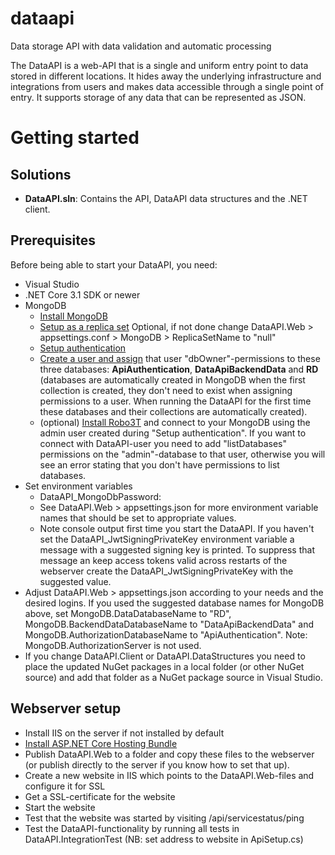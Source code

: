 # dataapi
Data storage API with data validation and automatic processing

The DataAPI is a web-API that is a single and uniform entry point to data stored in different locations. It hides away the underlying infrastructure and integrations from users and makes data accessible through a single point of entry. It supports storage of any data that can be represented as JSON.

# Getting started
## Solutions
- **DataAPI.sln**: Contains the API, DataAPI data structures and the .NET client.

## Prerequisites
Before being able to start your DataAPI, you need:
- Visual Studio
- .NET Core 3.1 SDK or newer
- MongoDB
  - [Install MongoDB](https://www.mongodb.com/try/download/community)
  - [Setup as a replica set](https://docs.mongodb.com/manual/tutorial/deploy-replica-set/) 
Optional, if not done change DataAPI.Web > appsettings.conf > MongoDB > ReplicaSetName to "null"
  - [Setup authentication](https://docs.mongodb.com/manual/tutorial/enable-authentication/)
  - [Create a user and assign](https://docs.mongodb.com/manual/tutorial/enable-authentication/#create-additional-users-as-needed-for-your-deployment) that user "dbOwner"-permissions to these three databases: **ApiAuthentication**, **DataApiBackendData** and **RD** (databases are automatically created in MongoDB when the first collection is created, they don't need to exist when assigning permissions to a user. When running the DataAPI for the first time these databases and their collections are automatically created).
  - (optional) [Install Robo3T](https://robomongo.org/) and connect to your MongoDB using the admin user created during "Setup authentication". If you want to connect with DataAPI-user you need to add "listDatabases" permissions on the "admin"-database to that user, otherwise you will see an error stating that you don't have permissions to list databases.
- Set environment variables
  - DataAPI_MongoDbPassword: <password for the MongoDB user created above>
  - See DataAPI.Web > appsettings.json for more environment variable names that should be set to appropriate values.
  - Note console output first time you start the DataAPI. If you haven't set the DataAPI_JwtSigningPrivateKey environment variable a message with a suggested signing key is printed. To suppress that message an keep access tokens valid across restarts of the webserver create the DataAPI_JwtSigningPrivateKey with the suggested value.
- Adjust DataAPI.Web > appsettings.json according to your needs and the desired logins. If you used the suggested database names for MongoDB above, set MongoDB.DataDatabaseName to "RD", MongoDB.BackendDataDatabaseName to "DataApiBackendData" and MongoDB.AuthorizationDatabaseName to "ApiAuthentication". Note: MongoDB.AuthorizationServer is not used.
- If you change DataAPI.Client or DataAPI.DataStructures you need to place the updated NuGet packages in a local folder (or other NuGet source) and add that folder as a NuGet package source in Visual Studio.

## Webserver setup
- Install IIS on the server if not installed by default
- [Install ASP.NET Core Hosting Bundle](https://dotnet.microsoft.com/permalink/dotnetcore-current-windows-runtime-bundle-installer)
- Publish DataAPI.Web to a folder and copy these files to the webserver (or publish directly to the server if you know how to set that up).
- Create a new website in IIS which points to the DataAPI.Web-files and configure it for SSL
- Get a SSL-certificate for the website
- Start the website
- Test that the website was started by visiting <website address>/api/servicestatus/ping
- Test the DataAPI-functionality by running all tests in DataAPI.IntegrationTest (NB: set address to website in ApiSetup.cs)
